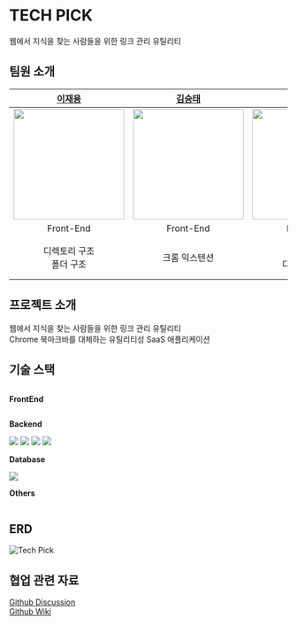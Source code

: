 # TECH PICK
웹에서 지식을 찾는 사람들을 위한 링크 관리 유틸리티

## 팀원 소개
| **[이재용](https://github.com/enigsuss)** | **[김승태](https://github.com/dmdgpdi)** | **[김민규](https://github.com/kimminkyeu)** | **[박수형](https://github.com/Gyaak)** | **[양상원](https://github.com/sangwonsheep)** |
| :-: | :-: | :-: | :-: | :-: |
| <a href="https://github.com/enigsuss"><img src="https://avatars.githubusercontent.com/enigsuss" width=200px /> | <a href="https://github.com/dmdgpdi"><img src="https://avatars.githubusercontent.com/dmdgpdi" width=200px /> | <a href="https://github.com/kimminkyeu"><img src="https://avatars.githubusercontent.com/kimminkyeu" width=200px /> | <a href="https://github.com/Gyaak"><img src="https://avatars.githubusercontent.com/Gyaak" width=200px /> | <a href="https://github.com/sangwonsheep"><img src="https://avatars.githubusercontent.com/sangwonsheep" width=200px /> |
| Front-End | Front-End | Back-End | Back-End | Back-End |
| 디렉토리 구조<br> 폴더 구조 | 크롬 익스텐션 | 배포<br> 디렉토리 구조 | 인증/인가(JWT)<br> 태그, 폴더 API<br> 폴더 구조 검증로직 작성 | RSS 스케줄러<br> 픽 API |

## 프로젝트 소개
웹에서 지식을 찾는 사람들을 위한 링크 관리 유틸리티<br>
Chrome 북마크바를 대체하는 유틸리티성 SaaS 애플리케이션

## 기술 스택
<div style="display:flex; flex-direction:column; align-items:flex-start;">
    <p><strong>FrontEnd</strong></p>
    <p><strong>Backend</strong></p>
    <div>
        <img src="https://img.shields.io/badge/Java_17-007396?style=for-the-badge&logo=java&logoColor=white"> 
        <img src="https://img.shields.io/badge/Spring_Boot_3.3-6DB33F?style=for-the-badge&logo=spring boot&logoColor=white">
        <img src="https://img.shields.io/badge/spring_Data_JPA-6DB33F?style=for-the-badge&logo=spring&logoColor=white"> 
        <img src="https://img.shields.io/badge/Spring_Security-6DB33F?style=for-the-badge&logo=spring security&logoColor=white">
    </div>
    <p><strong>Database</strong></p>
    <div>
        <img src="https://img.shields.io/badge/Mysql_8.0-4479A1?style=for-the-badge&logo=mysql&logoColor=white">
    </div>
    <p><strong>Others</strong></p>
</div>

## ERD
![Tech Pick ](https://github.com/user-attachments/assets/c2a38ee7-c3c1-4647-8ed6-31b02e1e7db9)


## 협업 관련 자료
[Github Discussion](https://github.com/Kernel360/F2-TECHPICK/discussions) <br>
[Github Wiki](https://github.com/Kernel360/F2-TECHPICK/wiki)
